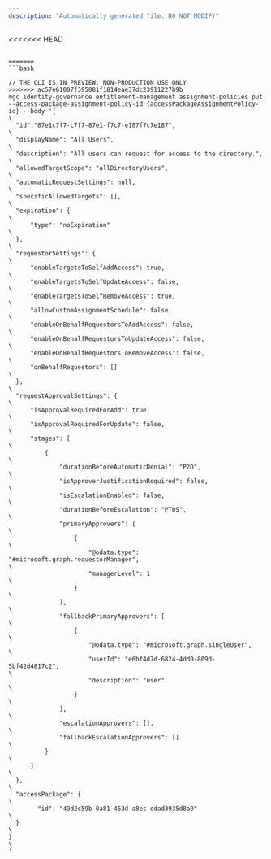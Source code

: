 ```yaml
---
description: "Automatically generated file. DO NOT MODIFY"
---
```


<<<<<<< HEAD
```cli

=======
```bash

// THE CLI IS IN PREVIEW. NON-PRODUCTION USE ONLY
>>>>>>> ac57e61007f395881f1814eae37dc23911227b9b
mgc identity-governance entitlement-management assignment-policies put --access-package-assignment-policy-id {accessPackageAssignmentPolicy-id} --body '{\
  "id":"87e1c7f7-c7f7-87e1-f7c7-e187f7c7e187",\
  "displayName": "All Users",\
  "description": "All users can request for access to the directory.",\
  "allowedTargetScope": "allDirectoryUsers",\
  "automaticRequestSettings": null,\
  "specificAllowedTargets": [],\
  "expiration": {\
      "type": "noExpiration"\
  },\
  "requestorSettings": {\
      "enableTargetsToSelfAddAccess": true,\
      "enableTargetsToSelfUpdateAccess": false,\
      "enableTargetsToSelfRemoveAccess": true,\
      "allowCustomAssignmentSchedule": false,\
      "enableOnBehalfRequestorsToAddAccess": false,\
      "enableOnBehalfRequestorsToUpdateAccess": false,\
      "enableOnBehalfRequestorsToRemoveAccess": false,\
      "onBehalfRequestors": []\
  },\
  "requestApprovalSettings": {\
      "isApprovalRequiredForAdd": true,\
      "isApprovalRequiredForUpdate": false,\
      "stages": [\
          {\
              "durationBeforeAutomaticDenial": "P2D",\
              "isApproverJustificationRequired": false,\
              "isEscalationEnabled": false,\
              "durationBeforeEscalation": "PT0S",\
              "primaryApprovers": [\
                  {\
                      "@odata.type": "#microsoft.graph.requestorManager",\
                      "managerLevel": 1\
                  }\
              ],\
              "fallbackPrimaryApprovers": [\
                  {\
                      "@odata.type": "#microsoft.graph.singleUser",\
                      "userId": "e6bf4d7d-6824-4dd0-809d-5bf42d4817c2",\
                      "description": "user"\
                  }\
              ],\
              "escalationApprovers": [],\
              "fallbackEscalationApprovers": []\
          }\
      ]\
  },\
  "accessPackage": {\
        "id": "49d2c59b-0a81-463d-a8ec-ddad3935d8a0"\
  }\
}\
'

```